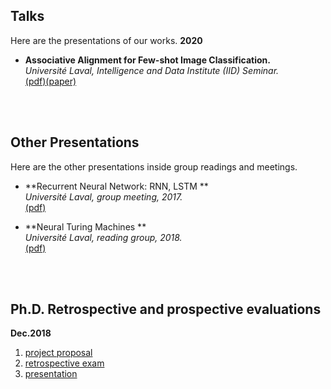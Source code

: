 ## Talks 
Here are the presentations of our works. 
**2020**
- **Associative Alignment for Few-shot Image Classification.**\
	_Université Laval, Intelligence and Data Institute (IID) Seminar._  
	[(pdf)](https://github.com/ArmanAfrasiyabi/Ph.D-reports-talks-presentations/blob/master/presentations/Associative%20Alignmentfor%20Few-Shot%20Image%20Classification.pdf)[(paper)](https://arxiv.org/abs/1912.05094) 







<br/>
<br/>

## Other Presentations
Here are the other presentations inside group readings and meetings.  

- **Recurrent Neural Network: RNN, LSTM **\
	_Université Laval, group meeting, 2017._  
	[(pdf)](https://github.com/ArmanAfrasiyabi/Ph.D-reports-talks-presentations/blob/master/presentations/Associative%20Alignmentfor%20Few-Shot%20Image%20Classification.pdf) 
	
	
- **Neural Turing Machines **\
	_Université Laval, reading group, 2018._  
	[(pdf)](https://github.com/ArmanAfrasiyabi/Ph.D-reports-talks-presentations/blob/master/presentations/Associative%20Alignmentfor%20Few-Shot%20Image%20Classification.pdf) 









<br/>
<br/>
 
## Ph.D. Retrospective and prospective evaluations

**Dec.2018** 
1. [project proposal](https://github.com/ArmanAfrasiyabi/Ph.D-report-exam-presentations/blob/master/retrospective%20and%20prospective%20evaluations/Reducing%20the%20need%20for%20large%20labeleddataset%20in%20the%20learning%20to%20learn%20framework.pdf)
2. [retrospective exam](https://github.com/ArmanAfrasiyabi/Ph.D-report-exam-presentations/blob/master/retrospective%20and%20prospective%20evaluations/Retrospective%20Exam.pdf)
3. [presentation]() 






